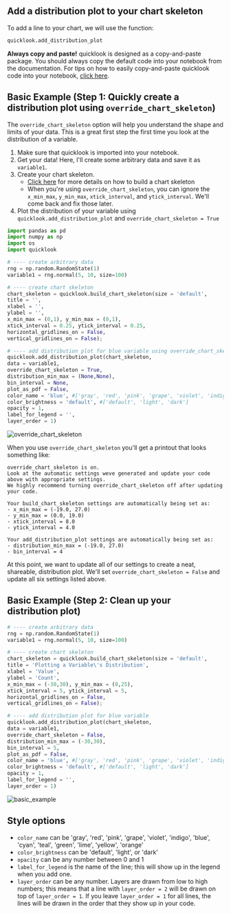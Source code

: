 ## Add a distribution plot to your chart skeleton
To add a line to your chart, we will use the function:
```python
quicklook.add_distribution_plot
```

**Always copy and paste!** quicklook is designed as a copy-and-paste package. You should always copy the default code into your notebook from the documentation.
For tips on how to easily copy-and-paste quicklook code into your notebook, [click here](https://github.com/alexdsbreslav/quicklook/blob/master/how_to_use_quicklook/copy_and_paste_quicklook_code.md). 

## Basic Example (Step 1: Quickly create a distribution plot using `override_chart_skeleton`)
The `override_chart_skeleton` option will help you understand the shape and limits of your data. This is a great first step the first time you look at the distribution of a variable.

1. Make sure that quicklook is imported into your notebook.
2. Get your data! Here, I'll create some arbitrary data and save it as `variable1`.
3. Create your chart skeleton. 
    - [Click here](https://github.com/alexdsbreslav/quicklook/blob/master/how_to_use_quicklook/build_chart_skeleton.md) for more details on how to build a chart skeleton
    - When you're using `override_chart_skeleton`, you can ignore the `x_min_max`, `y_min_max`, `xtick_interval`, and `ytick_interval`. We'll come back and fix those later.
4. Plot the distribution of your variable using `quicklook.add_distribution_plot` and `override_chart_skeleton = True`

```python
import pandas as pd
import numpy as np
import os
import quicklook
```
```python
# ---- create arbitrary data
rng = np.random.RandomState(1)
variable1 = rng.normal(5, 10, size=100)

# ---- create chart skeleton
chart_skeleton = quicklook.build_chart_skeleton(size = 'default',
title = '',
xlabel = '',
ylabel = '',
x_min_max = (0,1), y_min_max = (0,1),
xtick_interval = 0.25, ytick_interval = 0.25,
horizontal_gridlines_on = False,
vertical_gridlines_on = False);

# ---- add distribution plot for blue variable using override_chart_skeleton
quicklook.add_distribution_plot(chart_skeleton,
data = variable1,
override_chart_skeleton = True,
distribution_min_max = (None,None),
bin_interval = None,
plot_as_pdf = False,
color_name = 'blue', #['gray', 'red', 'pink', 'grape', 'violet', 'indigo', 'blue', 'cyan', 'teal', 'green', 'lime', 'yellow', 'orange']
color_brightness = 'default', #['default', 'light', 'dark']
opacity = 1,
label_for_legend = '',
layer_order = 1)
```
![override_chart_skeleton](https://github.com/alexdsbreslav/quicklook/blob/master/images/plots/histogram/override_chart_skeleton.png)

When you use `override_chart_skeleton` you'll get a printout that looks something like:  
```
override_chart_skeleton is on.
Look at the automatic settings weve generated and update your code above with appropriate settings.
We highly recommend turning override_chart_skeleton off after updating your code.

Your build_chart_skeleton settings are automatically being set as:
- x_min_max = (-19.0, 27.0)
- y_min_max = (0.0, 19.0) 
- xtick_interval = 8.0
- ytick_interval = 4.0

Your add_distribution_plot settings are automatically being set as:
- distribution_min_max = (-19.0, 27.0)
- bin_interval = 4
```
At this point, we want to update all of our settings to create a neat, shareable, distribution plot. We'll set `override_chart_skeleton = False` and update all six settings listed above.

## Basic Example (Step 2: Clean up your distribution plot)
```python
# ---- create arbitrary data
rng = np.random.RandomState(1)
variable1 = rng.normal(5, 10, size=100)

# ---- create chart skeleton
chart_skeleton = quicklook.build_chart_skeleton(size = 'default',
title = 'Plotting a Variable\'s Distribution',
xlabel = 'Value',
ylabel = 'Count',
x_min_max = (-30,30), y_min_max = (0,25),
xtick_interval = 5, ytick_interval = 5,
horizontal_gridlines_on = False,
vertical_gridlines_on = False);

# ---- add distribution plot for blue variable
quicklook.add_distribution_plot(chart_skeleton,
data = variable1,
override_chart_skeleton = False,
distribution_min_max = (-30,30),
bin_interval = 5,
plot_as_pdf = False,
color_name = 'blue', #['gray', 'red', 'pink', 'grape', 'violet', 'indigo', 'blue', 'cyan', 'teal', 'green', 'lime', 'yellow', 'orange']
color_brightness = 'default', #['default', 'light', 'dark']
opacity = 1,
label_for_legend = '',
layer_order = 1)
```
![basic_example](https://github.com/alexdsbreslav/quicklook/blob/master/images/plots/histogram/simple.png)

## Style options
- `color_name` can be 'gray', 'red', 'pink', 'grape', 'violet', 'indigo', 'blue', 'cyan', 'teal', 'green', 'lime', 'yellow', 'orange'
- `color_brightness` can be 'default', 'light', or 'dark'
- `opacity` can be any number between 0 and 1
- `label_for_legend` is the name of the line; this will show up in the legend when you add one.
- `layer_order` can be any number. Layers are drawn from low to high numbers; this means that a line with `layer_order = 2` will be drawn on top of `layer_order = 1`. If you leave `layer_order = 1` for all lines, the lines will be drawn in the order that they show up in your code.
